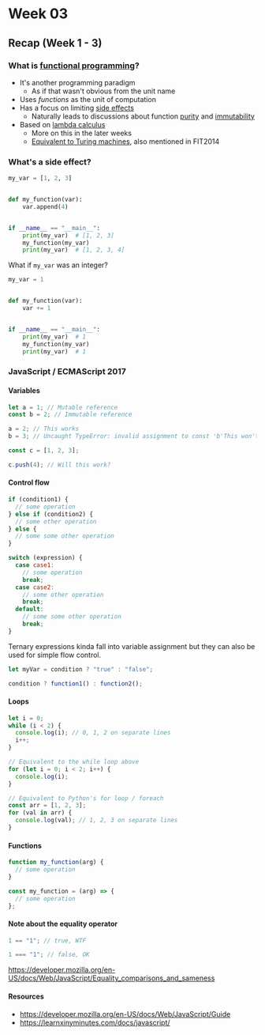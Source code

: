 # Week 03

## Recap (Week 1 - 3)

### What is [functional programming](https://en.wikipedia.org/wiki/Functional_programming)?

- It's another programming paradigm
  - As if that wasn't obvious from the unit name
- Uses _functions_ as the unit of computation
- Has a focus on limiting [side effects](<https://en.wikipedia.org/wiki/Side_effect_(computer_science)>)
  - Naturally leads to discussions about function [purity](https://en.wikipedia.org/wiki/Pure_function) and [immutability](https://en.wikipedia.org/wiki/Immutable_object)
- Based on [lambda calculus](https://en.wikipedia.org/wiki/Lambda_calculus)
  - More on this in the later weeks
  - [Equivalent to Turing machines](https://en.wikipedia.org/wiki/Church%E2%80%93Turing_thesis), also mentioned in FIT2014

### What's a side effect?

```python
my_var = [1, 2, 3]


def my_function(var):
    var.append(4)


if __name__ == "__main__":
    print(my_var)  # [1, 2, 3]
    my_function(my_var)
    print(my_var)  # [1, 2, 3, 4]
```

What if `my_var` was an integer?

```python
my_var = 1


def my_function(var):
    var += 1


if __name__ == "__main__":
    print(my_var)  # 1
    my_function(my_var)
    print(my_var)  # 1
```

### JavaScript / ECMAScript 2017

#### Variables

```javascript
let a = 1; // Mutable reference
const b = 2; // Immutable reference

a = 2; // This works
b = 3; // Uncaught TypeError: invalid assignment to const 'b'This won't work

const c = [1, 2, 3];

c.push(4); // Will this work?
```

#### Control flow

```javascript
if (condition1) {
  // some operation
} else if (condition2) {
  // some other operation
} else {
  // some some other operation
}

switch (expression) {
  case case1:
    // some operation
    break;
  case case2:
    // some other operation
    break;
  default:
    // some some other operation
    break;
}
```

Ternary expressions kinda fall into variable assignment but they can also be used for simple flow control.

```javascript
let myVar = condition ? "true" : "false";

condition ? function1() : function2();
```

#### Loops

```javascript
let i = 0;
while (i < 2) {
  console.log(i); // 0, 1, 2 on separate lines
  i++;
}

// Equivalent to the while loop above
for (let i = 0; i < 2; i++) {
  console.log(i);
}

// Equivalent to Python's for loop / foreach
const arr = [1, 2, 3];
for (val in arr) {
  console.log(val); // 1, 2, 3 on separate lines
}
```

#### Functions

```javascript
function my_function(arg) {
  // some operation
}

const my_function = (arg) => {
  // some operation
};
```

#### Note about the equality operator

```javascript
1 == "1"; // true, WTF

1 === "1"; // false, OK
```

https://developer.mozilla.org/en-US/docs/Web/JavaScript/Equality_comparisons_and_sameness

#### Resources

- https://developer.mozilla.org/en-US/docs/Web/JavaScript/Guide
- https://learnxinyminutes.com/docs/javascript/
